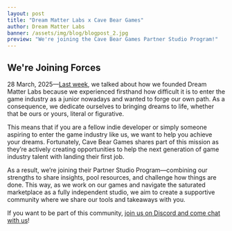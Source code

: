 ```yaml
---
layout: post
title: "Dream Matter Labs x Cave Bear Games"
author: Dream Matter Labs
banner: /assets/img/blog/blogpost_2.jpg
preview: "We're joining the Cave Bear Games Partner Studio Program!"
---
```

<h2 class="post-heading">We're Joining Forces</h2>

28 March, 2025—<a class="post-link" href="/2025/03/21/dream-matter-labs-introduction/">Last week</a>, we talked about how we founded Dream Matter Labs because we experienced firsthand how difficult it is to enter the game industry as a junior nowadays and wanted to forge our own path. As a consequence, we dedicate ourselves to bringing dreams to life, whether that be ours or yours, literal or figurative. 

This means that if you are a fellow indie developer or simply someone aspiring to enter the game industry like us, we want to help you achieve your dreams. Fortunately, Cave Bear Games shares part of this mission as they’re actively creating opportunities to help the next generation of game industry talent with landing their first job.

As a result, we’re joining their Partner Studio Program—combining our strengths to share insights, pool resources, and challenge how things are done. This way, as we work on our games and navigate the saturated marketplace as a fully independent studio, we aim to create a supportive community where we share our tools and takeaways with you.

If you want to be part of this community, <a class="post-link" href="https://discord.gg/XAYvJhkkqE">join us on Discord and come chat with us</a>!